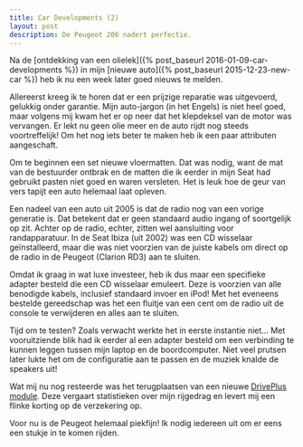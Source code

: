 ```yaml
---
title: Car Developments (2)
layout: post
description: De Peugeot 206 nadert perfectie.
---
```

Na de [ontdekking van een olielek]({% post_baseurl 2016-01-09-car-developments %}) in mijn [nieuwe auto]({% post_baseurl 2015-12-23-new-car %}) heb ik nu een week later goed nieuws te melden.

<a name="more"></a>

Allereerst kreeg ik te horen dat er een prijzige reparatie was uitgevoerd, gelukkig onder garantie. Mijn auto-jargon (in het Engels) is niet heel goed, maar volgens mij kwam het er op neer dat het klepdeksel van de motor was vervangen. Er lekt nu geen olie meer en de auto rijdt nog steeds voortreffelijk! Om het nog iets beter te maken heb ik een paar attributen aangeschaft.

Om te beginnen een set nieuwe vloermatten. Dat was nodig, want de mat van de bestuurder ontbrak en de matten die ik eerder in mijn Seat had gebruikt pasten niet goed en waren versleten. Het is leuk hoe de geur van vers tapijt een auto helemaal laat opleven.

Een nadeel van een auto uit 2005 is dat de radio nog van een vorige generatie is. Dat betekent dat er geen standaard audio ingang of soortgelijk op zit. Achter op de radio, echter, zitten wel aansluiting voor randapparatuur. In de Seat Ibiza (uit 2002) was een CD wisselaar geïnstalleerd, maar die was niet voorzien van de juiste kabels om direct op de radio in de Peugeot (Clarion RD3) aan te sluiten.

Omdat ik graag in wat luxe investeer, heb ik dus maar een specifieke adapter besteld die een CD wisselaar emuleert. Deze is voorzien van alle benodigde kabels, inclusief standaard invoer en iPod! Met het eveneens bestelde gereedschap was het een fluitje van een cent om de radio uit de console te verwijderen en alles aan te sluiten.

Tijd om te testen? Zoals verwacht werkte het in eerste instantie niet... Met vooruitziende blik had ik eerder al een adapter besteld om een verbinding te kunnen leggen tussen mijn laptop en de boordcomputer. Niet veel prutsen later lukte het om de configuratie aan te passen en de muziek knalde de speakers uit!

Wat mij nu nog resteerde was het terugplaatsen van een nieuwe [DrivePlus module](https://www.directline.com/car-insurance/telematics). Deze vergaart statistieken over mijn rijgedrag en levert mij een flinke korting op de verzekering op.

Voor nu is de Peugeot helemaal piekfijn! Ik nodig iedereen uit om er eens een stukje in te komen rijden. 